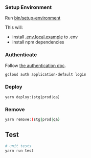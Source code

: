 ### Setup Environment

Run [bin/setup-environment](../bin/setup-environment)

This will:

- install [.env.local.example](../.env.local.example) to .env
- install npm dependencies
### Authenticate

Follow [the authentication doc](https://www.serverless.com/framework/docs/providers/google/guide/credentials/).


```bash
gcloud auth application-default login
```

### Deploy

```shell
yarn deploy:(stg|prod|qa)
```
### Remove

```bash
yarn remove:(stg|prod|qa)
```

## Test

```bash
# unit tests
yarn run test
